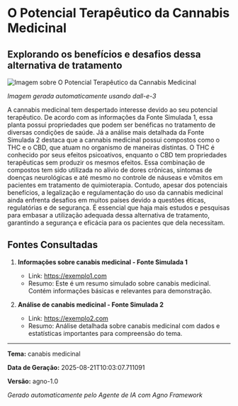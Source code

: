 # O Potencial Terapêutico da Cannabis Medicinal

## Explorando os benefícios e desafios dessa alternativa de tratamento

![Imagem sobre O Potencial Terapêutico da Cannabis Medicinal](output/O_Potencial_Terapêutico_da_Cannabis_Medicinal_image.jpg)

*Imagem gerada automaticamente usando dall-e-3*

A cannabis medicinal tem despertado interesse devido ao seu potencial terapêutico. De acordo com as informações da Fonte Simulada 1, essa planta possui propriedades que podem ser benéficas no tratamento de diversas condições de saúde. Já a análise mais detalhada da Fonte Simulada 2 destaca que a cannabis medicinal possui compostos como o THC e o CBD, que atuam no organismo de maneiras distintas. O THC é conhecido por seus efeitos psicoativos, enquanto o CBD tem propriedades terapêuticas sem produzir os mesmos efeitos. Essa combinação de compostos tem sido utilizada no alívio de dores crônicas, sintomas de doenças neurológicas e até mesmo no controle de náuseas e vômitos em pacientes em tratamento de quimioterapia. Contudo, apesar dos potenciais benefícios, a legalização e regulamentação do uso da cannabis medicinal ainda enfrenta desafios em muitos países devido a questões éticas, regulatórias e de segurança. É essencial que haja mais estudos e pesquisas para embasar a utilização adequada dessa alternativa de tratamento, garantindo a segurança e eficácia para os pacientes que dela necessitam.

## Fontes Consultadas

1. **Informações sobre canabis medicinal - Fonte Simulada 1**
   - Link: https://exemplo1.com
   - Resumo: Este é um resumo simulado sobre canabis medicinal. Contém informações básicas e relevantes para demonstração.

2. **Análise de canabis medicinal - Fonte Simulada 2**
   - Link: https://exemplo2.com
   - Resumo: Análise detalhada sobre canabis medicinal com dados e estatísticas importantes para compreensão do tema.

---

**Tema:** canabis medicinal

**Data de Geração:** 2025-08-21T10:03:07.711091

**Versão:** agno-1.0

*Gerado automaticamente pelo Agente de IA com Agno Framework*
